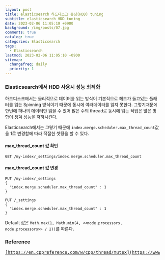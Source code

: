 ```yaml
---
layout: post
title: elasticsearch 하드디스크 튜닝(HDD) tuning
subtitle: elasticsearch HDD tuning
date: 2023-02-06 11:05:10 +0900
background: /img/posts/07.jpg
comments: true
catalog: true
categories: Elasticsearch
tags:
  - Elasticsearch
lastmod: 2023-02-06 11:05:10 +0900
sitemap:
  changefreq: daily
  priority: 1
---
```

		
### Elasticsearch에서 HDD 사용시 성능 최적화

하드디스크에서는 물리적으로 데이터를 읽는 방식이 기본적으로 헤드가 돌고있는 플래터를 읽는 Spinning 방식이기 때문에 동시에 여러데이터를 읽지 못한다.
그렇기때문에 한번에 하나의 데이터만 읽을 수 있어 많은 수의 thread로 동시에 읽는 작업은 많은 병합이 생겨 성능을 저하시킨다.

Elasticsearch에서는 그렇기 때문에 `index.merge.scheduler.max_thread_count`값을 1로 변경함에 따라 적절한 셋팅을 할 수 있다.

#### max_thread_count 값 확인

```curl
GET /my-index/_settings/index.merge.scheduler.max_thread_count
```

#### max_thread_count 값 변경

```curl
PUT /my-index/_settings
{
  "index.merge.scheduler.max_thread_count" : 1
}

PUT /_settings
{
  "index.merge.scheduler.max_thread_count" : 1
}
```

Default 값은 `Math.max(1, Math.min(4, <<node.processors, node.processors>> / 2))`를 따른다.

### Reference

<pre>
<a href="https://www.elastic.co/kr/blog/performance-considerations-elasticsearch-indexing">[https://en.cppreference.com/w/cpp/thread/mutex](https://www.elastic.co/kr/blog/performance-considerations-elasticsearch-indexing)</a>
</pre>
